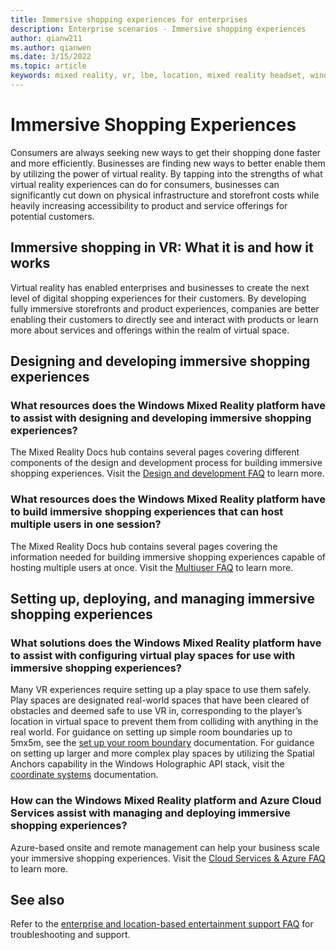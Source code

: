 ```yaml
---
title: Immersive shopping experiences for enterprises
description: Enterprise scenarios - Immersive shopping experiences
author: qianw211
ms.author: qianwen
ms.date: 3/15/2022
ms.topic: article
keywords: mixed reality, vr, lbe, location, mixed reality headset, windows mixed reality headset, virtual reality headset, hardware, HoloLens, multiuser, cloud services, azure, prototyping, manufacturing
---
```


# Immersive Shopping Experiences

Consumers are always seeking new ways to get their shopping done faster and more efficiently. Businesses are finding new ways to better enable them by utilizing the power of virtual reality. By tapping into the strengths of what virtual reality experiences can do for consumers, businesses can significantly cut down on physical infrastructure and storefront costs while heavily increasing accessibility to product and service offerings for potential customers.
 
## Immersive shopping in VR: What it is and how it works

Virtual reality has enabled enterprises and businesses to create the next level of digital shopping experiences for their customers. By developing fully immersive storefronts and product experiences, companies are better enabling their customers to directly see and interact with products or learn more about services and offerings within the realm of virtual space.
 
## Designing and developing immersive shopping experiences

### What resources does the Windows Mixed Reality platform have to assist with designing and developing immersive shopping experiences? 

The Mixed Reality Docs hub contains several pages covering different components of the design and development process for building immersive shopping experiences. Visit the [Design and development FAQ](enterprise-lbe-faq.md#design-and-development-faq) to learn more.
 
### What resources does the Windows Mixed Reality platform have to build immersive shopping experiences that can host multiple users in one session? 

The Mixed Reality Docs hub contains several pages covering the information needed for building immersive shopping experiences capable of hosting multiple users at once. Visit the [Multiuser FAQ](enterprise-lbe-faq.md#multiuser-faq) to learn more.

## Setting up, deploying, and managing immersive shopping experiences

### What solutions does the Windows Mixed Reality platform have to assist with configuring virtual play spaces for use with immersive shopping experiences?

Many VR experiences require setting up a play space to use them safely. Play spaces are designated real-world spaces that have been cleared of obstacles and deemed safe to use VR in, corresponding to the player’s location in virtual space to prevent them from colliding with anything in the real world. For guidance on setting up simple room boundaries up to 5mx5m, see the [set up your room boundary](set-up-windows-mixed-reality.md#set-up-your-room-boundary) documentation. For guidance on setting up larger and more complex play spaces by utilizing the Spatial Anchors capability in the Windows Holographic API stack, visit the [coordinate systems](/windows/mixed-reality/design/coordinate-systems) documentation.
 
### How can the Windows Mixed Reality platform and Azure Cloud Services assist with managing and deploying immersive shopping experiences? 

Azure-based onsite and remote management can help your business scale your immersive shopping experiences. Visit the [Cloud Services & Azure FAQ](enterprise-lbe-faq.md#cloud-services--azure-faq) to learn more.

## See also

Refer to the [enterprise and location-based entertainment support FAQ](enterprise-lbe-faq.md) for troubleshooting and support.